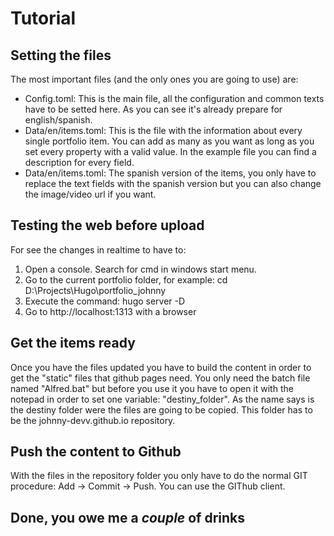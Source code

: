 # Tutorial

## Setting the files
The most important files (and the only ones you are going to use) are:

* Config.toml: This is the main file, all the configuration and common texts have to be setted here. As you can see it's already prepare for english/spanish.
* Data/en/items.toml: This is the file with the information about every single portfolio item. You can add as many as you want as long as you set every property with a valid value. In the example file you can find a description for every field.
* Data/en/items.toml: The spanish version of the items, you only have to replace the text fields with the spanish version but you can also change the image/video url if you want.

## Testing the web before upload
For see the changes in realtime to have to:
1. Open a console. Search for cmd in windows start menu.
2. Go to the current portfolio folder, for example: cd D:\Projects\Hugo\portfolio_johnny
3. Execute the command: hugo server -D
4. Go to http://localhost:1313 with a browser

## Get the items ready
Once you have the files updated you have to build the content in order to get the "static" files that github pages need.
You only need the batch file named "Alfred.bat" but before you use it you have to open it with the notepad in order to set one variable: "destiny_folder". As the name says is the destiny folder were the files are going to be copied. This folder has to be the johnny-devv.github.io repository.

## Push the content to Github
With the files in the repository folder you only have to do the normal GIT procedure: Add -> Commit -> Push.
You can use the GIThub client.

## Done, you owe me a _couple_ of drinks